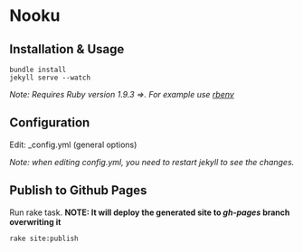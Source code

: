 # Nooku

## Installation & Usage
    bundle install
    jekyll serve --watch

_Note: Requires Ruby version 1.9.3 =>. For example use [rbenv](https://github.com/sstephenson/rbenv)_

## Configuration
Edit: _config.yml (general options)

_Note: when editing _config.yml, you need to restart jekyll to see the changes.__


## Publish to Github Pages
Run rake task. **NOTE: It will deploy the generated site to _gh-pages_ branch overwriting it**
```
rake site:publish
```
